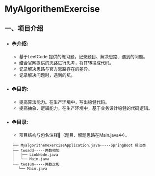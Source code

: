 # MyAlgorithemExercise

## 一、项目介绍
* ### ☘️介绍:
     * 基于LeetCode 提供的练习题，记录题目、解决思路、遇到的问题。
     * 结合官网提供的思路进行思考，将其转换成代码。
     * 记录解决思路与官方思路存在的差异。
     * 记录解决问题时，遇到的坑。
        
* ### ☘️目的:
     * 提高算法能力。在生产环境中，写出稳健代码。
     * 提高抽象、逻辑能力。在生产环境中，基于业务设计稳健的代码逻辑。 
     
* ### ☘️目录:
     * 项目结构与包名注释🌴（题目、解题思路在Main.java中）。
     ```
    ├── MyalgorithemexerciseApplication.java-----SpringBoot 启动类
    ├── twoadd-----两数相加
    │   ├── LinkNode.java
    │   └── Main.java
    └── twosum-----两数之和
        └── Main.java
     ```